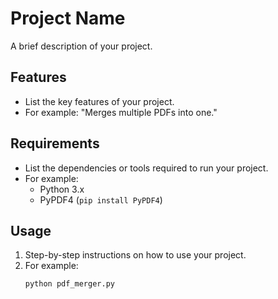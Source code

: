 # Project Name

A brief description of your project.

## Features
- List the key features of your project.
- For example: "Merges multiple PDFs into one."

## Requirements
- List the dependencies or tools required to run your project.
- For example:
  - Python 3.x
  - PyPDF4 (`pip install PyPDF4`)

## Usage
1. Step-by-step instructions on how to use your project.
2. For example:
   ```bash
   python pdf_merger.py